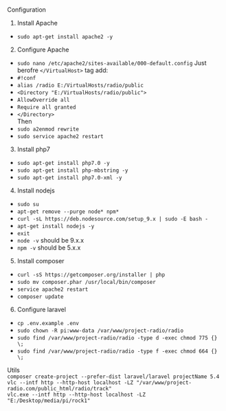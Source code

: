 ###
Configuration  

1. Install Apache  
- `sudo apt-get install apache2 -y`  
2. Configure Apache  
- `sudo nano /etc/apache2/sites-available/000-default.config`
Just berofre `</VirtualHost>` tag add:  
- `#!conf`  
- `alias /radio E:/VirtualHosts/radio/public`  
- `<Directory "E:/VirtualHosts/radio/public">`  
- `AllowOverride all`  
- `Require all granted`  
- `</Directory>`  
Then  
- `sudo a2enmod rewrite`  
- `sudo service apache2 restart`  
3. Install php7  
- `sudo apt-get install php7.0 -y`  
- `sudo apt-get install php-mbstring -y`  
- `sudo apt-get install php7.0-xml -y`  
4. Install nodejs  
- `sudo su`  
- `apt-get remove --purge node* npm*`  
- `curl -sL https://deb.nodesource.com/setup_9.x | sudo -E bash -`  
- `apt-get install nodejs -y`  
- `exit`  
- `node -v` should be 9.x.x  
- `npm -v` should be 5.x.x  
5. Install composer  
- `curl -sS https://getcomposer.org/installer | php`  
- `sudo mv composer.phar /usr/local/bin/composer`  
- `service apache2 restart`
- `composer update`  
6. Configure laravel  
- `cp .env.example .env`  
- `sudo chown -R pi:www-data /var/www/project-radio/radio`  
- `sudo find /var/www/project-radio/radio -type d -exec chmod 775 {} \;`  
- `sudo find /var/www/project-radio/radio -type f -exec chmod 664 {} \;`  


Utils  
`composer create-project --prefer-dist laravel/laravel projectName 5.4`  
`vlc --intf http --http-host localhost -LZ "/var/www/project-radio.com/public_html/radio/track"`  
`vlc.exe --intf http --http-host localhost -LZ "E:/Desktop/media/pi/rock1"`  

